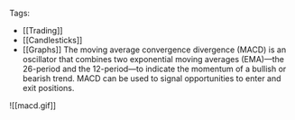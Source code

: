 Tags:
- [[Trading]]
- [[Candlesticks]]
- [[Graphs]]
The moving average convergence divergence (MACD) is an oscillator that combines two exponential moving averages (EMA)—the 26-period and the 12-period—to indicate the momentum of a bullish or bearish trend. MACD can be used to signal opportunities to enter and exit positions.

![[macd.gif]]
